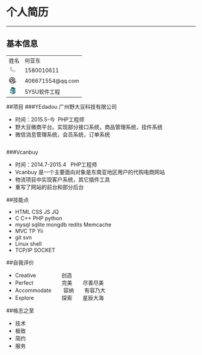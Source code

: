 # 个人简历
***

## 基本信息
<table>
<tr>
<td>姓名</td>
<td>何亚东</td>
</tr>
<tr>
<td><img src='Image/call.png' width='20' height="20"/></td>
<td>1580010611</td>
</tr>
<tr>
<td><img src='Image/email.png'  width='20' height="20"/></td>
<td>406671554@qq.com</td>
</tr>
<tr><td><img src='Image/university.png'  width='20' height="20"/></td>
<td>SYSU软件工程</td></tr>
</table>

##项目
###YEdadou 广州野大豆科技有限公司
* 时间：2015.5-今 &nbsp;PHP工程师
* 野大豆微商平台。实现部分接口系统，商品管理系统，挂件系统
* 微信消息管理系统，会员系统，订单系统

##
###Vcanbuy
* 时间：2014.7-2015.4	&nbsp;&nbsp;PHP工程师
* Vcanbuy 是一个主要面向对象是东南亚地区用户的代购电商网站
* 物流项目中实现客户系统，其它插件工具
* 重写了网站的前台和部分后台



##技能点
* HTML CSS JS JQ 
* C C++ PHP python
* mysql sqlite mongdb redits Memcache
* MVC TP Yii
* git svn 
* Linux shell
* TCP/IP SOCKET

##自我评价

* Creative		　　　　&nbsp;&nbsp;创造
* Perfect		　　　　&nbsp;&nbsp;&nbsp;&nbsp;完美　　尽善尽美
* Accommodate	　　容纳　　有容乃大
* Explore		　　　　　探索　　星辰大海

##格志之至
* 技术
* 极致
* 简约
* 服务



